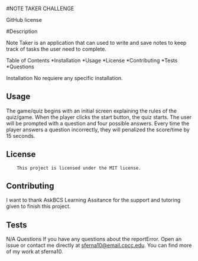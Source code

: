 
#NOTE TAKER CHALLENGE

GitHub license

#Description

Note Taker is an application that  can used to write and save notes to keep track of tasks the user need to complete.  

Table of Contents
*Installation *Usage *License *Contributing *Tests *Questions

Installation
No requiere any specific installation.


## Usage

The game/quiz begins with an initial screen explaining the rules of the quiz/game. When the player clicks the start button, the quiz starts. The user will be prompted with a question and four possible answers. Every time the player answers a question incorrectly, they will penalized the score/time by 15 seconds.



## License 
    
        This project is licensed under the MIT license.

## Contributing

I want to thank AskBCS Learning Assitance for the support and tutoring given to finish this project.

## Tests

N/A
Questions
If you have any questions about the reportError. Open an issue or contact me directly at sferna10@email.cpcc.edu. You can find more of my work at sferna10.
